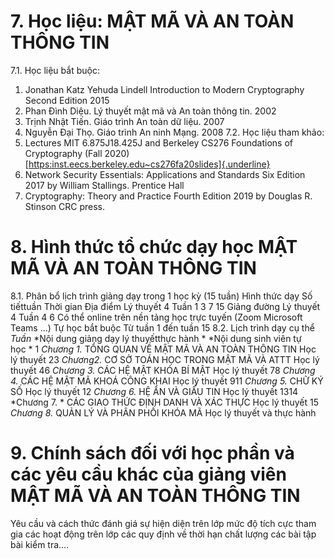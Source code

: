 # 7. Học liệu: MẬT MÃ VÀ AN TOÀN THÔNG TIN
7.1. Học liệu bắt buộc:
1. Jonathan Katz Yehuda Lindell Introduction to Modern Cryptography Second Edition 2015
2. Phan Đình Diệu. Lý thuyết mật mã và An toàn thông tin. 2002
3. Trịnh Nhật Tiến. Giáo trình An toàn dữ liệu. 2007
4. Nguyễn Đại Thọ. Giáo trình An ninh Mạng. 2008
7.2. Học liệu tham khảo:
1. Lectures MIT 6.875J18.425J and Berkeley CS276 Foundations of Cryptography (Fall 2020) [[https:inst.eecs.berkeley.edu\~cs276fa20slides]{.underline}](https:inst.eecs.berkeley.edu~cs276fa20slides)
2. Network Security Essentials: Applications and Standards Six Edition 2017 by William Stallings. Prentice Hall
3. Cryptography: Theory and Practice Fourth Edition 2019 by Douglas R. Stinson CRC press.
# 8. Hình thức tổ chức dạy học MẬT MÃ VÀ AN TOÀN THÔNG TIN
8.1. Phân bổ lịch trình giảng dạy trong 1 học kỳ (15 tuần) Hình thức dạy Số tiếttuần Thời gian Địa điểm Lý thuyết 4 Tuần 1 3 7 15 Giảng đường Lý thuyết 4 Tuần 4 6 Có thể online trên nền tảng học trực tuyến (Zoom Microsoft Teams ...) Tự học bắt buộc Từ tuần 1 đến tuần 15 8.2. Lịch trình dạy cụ thể  *Tuần* *Nội dung giảng dạy lý thuyếtthực hành * *Nội dung sinh viên tự học * 1 *Chương 1.* TỔNG QUAN VỀ MẬT MÃ VÀ AN TOÀN THÔNG TIN Học lý thuyết 23 *Chương2.* CƠ SỞ TOÁN HỌC TRONG MẬT MÃ VÀ ATTT Học lý thuyết 46 *Chương 3.* CÁC HỆ MẬT KHÓA BÍ MẬT Học lý thuyết 78 *Chương 4.* CÁC HỆ MẬT MÃ KHOÁ CÔNG KHAI Học lý thuyết 911 *Chương 5.* CHỮ KÝ SỐ Học lý thuyết 12 *Chương 6.* HỆ ẨN VÀ GIẤU TIN Học lý thuyết 1314 *Chương 7. * CÁC GIAO THỨC ĐỊNH DANH VÀ XÁC THỰC Học lý thuyết 15 *Chương 8.* QUẢN LÝ VÀ PHÂN PHỐI KHÓA MÃ Học lý thuyết và thực hành
# 9. Chính sách đối với học phần và các yêu cầu khác của giảng viên MẬT MÃ VÀ AN TOÀN THÔNG TIN
Yêu cầu và cách thức đánh giá sự hiện diện trên lớp mức độ tích cực tham gia các hoạt động trên lớp các quy định về thời hạn chất lượng các bài tập bài kiểm tra....
